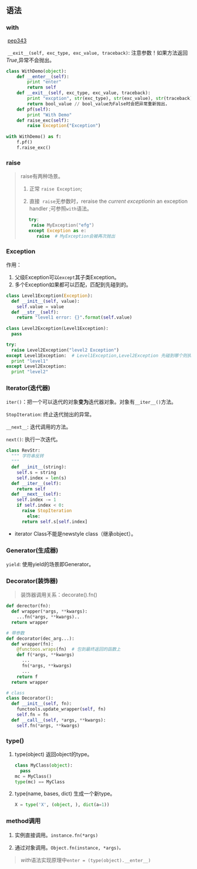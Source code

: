 ## 语法

### with

​	 [pep343](https://www.python.org/dev/peps/pep-0343/)

​	`__exit__(self, exc_type, exc_value, traceback)`: 注意参数！如果方法返回*True*,异常不会抛出。

```python
class WithDemo(object):
    def __enter__(self):
        print "enter"
        return self
    def __exit__(self, exc_type, exc_value, traceback):
        print "excption", str(exc_type), str(exc_value), str(traceback)
        return bool_value // bool_value为False时会把异常重新抛出，
    def pf(self):
        print "With Demo"
    def raise_exc(self):
        raise Exception("Exception")
        
with WithDemo() as f:
    f.pf()
    f.raise_exc()
```

### raise

> raise有两种场景。
>
> 1. 正常 `raise Exception`;
>
> 2. 直接` raise`无参数时，reraise the *current exception*in an exception handler ;可参照`with`语法。
>   ```python
>      try:
>      	raise MyException("efg")
>      except Exception as e:
>         raise  # MyException会被再次抛出
>   ```
>
>      
### Exception

作用：

1. 父级Exception可以`except`其子类Exception。
2. 多个Exception如果都可以匹配，匹配到先碰到的。

```python
class Level1Exception(Exception):
  def __init__(self, value):
    self.value = value
  def __str__(self):
    return "level1 error: {}".format(self.value) 
  
class Level2Exception(Level1Exception):
  pass

try:
  raise Level2Exception("level2 Exception")
except Level1Exception:  # Level1Exception,Level2Exception 先碰到哪个则执行哪个
  print "level1"
except Level2Exception:
  print "level2"
```
### Iterator(迭代器)

`iter()`：把一个可以迭代的对象**变为**迭代器对象。对象有`__iter__()`方法。

`StopIteration`: 终止迭代抛出的异常。

`__next__`: 迭代调用的方法。

`next()`: 执行一次迭代。

```python
class RevStr:
  """ 字符串反转
  """
  def __init__(string):
    self.s = string
    self.index = len(s)
  def __iter__(self):
    return self
  def __next__(self):
    self.index -= 1
    if self.index < 0:
      raise StopIteration
 		else:
      return self.s[self.index]
```



- iterator Class不能是newstyle class（继承object）。

### Generator(生成器)

`yield`: 使用yield的场景即Generator。

### Decorator(装饰器)

> 装饰器调用关系：decorate().fn()

```python
def derector(fn):
  def wrapper(*args, **kwargs):
    ...fn(*args, **kwargs)..
  return wrapper

# 带参数
def decorator(dec_arg...):
  def wrapper(fn):
    @functoos.wraps(fn)  # 包到最终返回的函数上
    def f(*args, **kwargs)
      ...
      fn(*args, **kwargs)
      ...
    return f
  return wrapper

# class
class Decorator():
  def __init__(self, fn):
    functools.update_wrapper(self, fn)
    self.fn = fn
  def __call__(self, *args, **kwargs):
    self.fn(*args, **kwargs)
```

### type()

1. type(object) 返回object的type。

   ```python
   class MyClass(object):
     pass
   mc = MyClass()
   type(mc) == MyClass
   ```

   

2. type(name, bases, dict) 生成一个新type。

   ```python
   X = type('X', (object, ), dict(a=1))
   ```

   

### method调用

1. 实例直接调用。`instance.fn(*args)`

2.  通过对象调用。`Object.fn(instance, *args)。`

   > *with*语法实现原理中`enter = (type(object).__enter__)`